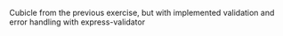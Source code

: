 Cubicle from the previous exercise, but with implemented validation and error handling with express-validator
